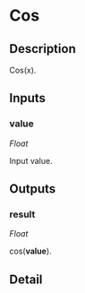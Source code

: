 # Cos

## Description
Cos(x).

## Inputs
### value

*Float*

Input value.

## Outputs
### result

*Float*

cos(**value**).

## Detail

